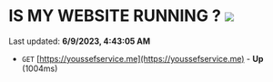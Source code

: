 # IS MY WEBSITE RUNNING ? [![](https://img.shields.io/static/v1?label=Sponsor&message=%E2%9D%A4&logo=GitHub&color=%23fe8e86)](https://github.com/sponsors/<username>)

Last updated: **6/9/2023, 4:43:05 AM**

- `GET` [https://youssefservice.me](https://youssefservice.me) - **Up** (1004ms)
